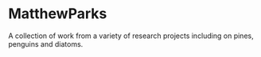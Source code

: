 # MatthewParks
A collection of work from a variety of research projects including on pines, penguins and diatoms.
